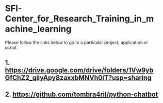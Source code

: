 # SFI-Center_for_Research_Training_in_machine_learning
Please follow the links below to go to a particular project, application or script.
## 1. https://drive.google.com/drive/folders/1Vw9ybGfChZ2_giiyApy8zaxxbMNVh0iT?usp=sharing
## 2. https://github.com/tombra4ril/python-chatbot
